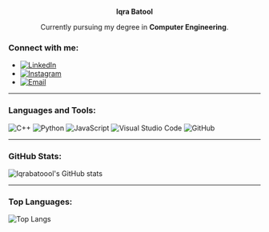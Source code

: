 <div align="center">
  
**Iqra Batool**

Currently pursuing my degree in **Computer Engineering**.
</div>

### Connect with me:
- [![LinkedIn](https://img.shields.io/badge/LinkedIn-0A66C2?style=for-the-badge&logo=linkedin&logoColor=white)](https://www.linkedin.com/in/iqra-batool-7435a82a6/)
- [![Instagram](https://img.shields.io/badge/Instagram-E4405F?style=for-the-badge&logo=instagram&logoColor=white)](https://www.instagram.com/iq_rabatool/)
- [![Email](https://img.shields.io/badge/Email-D14836?style=for-the-badge&logo=gmail&logoColor=white)](https://mail.google.com/mail/u/0/?tab=rm&ogbl#inbox)

---

### Languages and Tools:
![C++](https://img.shields.io/badge/C++-00599C?style=for-the-badge&logo=c%2B%2B&logoColor=white)
![Python](https://img.shields.io/badge/Python-3776AB?style=for-the-badge&logo=python&logoColor=white)
![JavaScript](https://img.shields.io/badge/JavaScript-F7DF1E?style=for-the-badge&logo=javascript&logoColor=black)
![Visual Studio Code](https://img.shields.io/badge/VS%20Code-007ACC?style=for-the-badge&logo=visual-studio-code&logoColor=white)
![GitHub](https://img.shields.io/badge/GitHub-100000?style=for-the-badge&logo=github&logoColor=white)

---

### GitHub Stats:
![Iqrabatoool's GitHub stats](https://github-readme-stats.vercel.app/api?username=Iqrabatoool&show_icons=true&theme=radical)

---

### Top Languages:
![Top Langs](https://github-readme-stats.vercel.app/api/top-langs/?username=Iqrabatoool&layout=compact&theme=radical)


<!---
Iqrabatoool/Iqrabatoool is a ✨ special ✨ repository because its `README.md` (this file) appears on your GitHub profile.
You can click the Preview link to take a look at your changes.
--->
